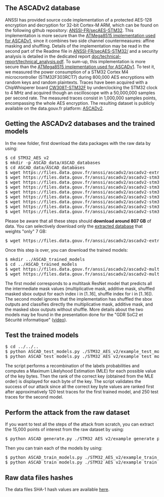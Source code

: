 ## The ASCADv2 database

ANSSI has provided source code implementation of a protected AES-128 encryption and decryption for 32-bit Cortex-M ARM, which can be found on the following github repository: [ANSSI-FR/secAES-STM32](https://github.com/ANSSI-FR/SecAESSTM32). This implementation is more secure than the [ATMega8515 implementation used for ASCADv1](https://github.com/ANSSI-FR/secAES-ATmega8515), since it combines two side channel countermeasures: affine masking and shuffling. Details of the implementation may be read in the second part of the Readme file in [ANSSI-FR/secAES-STM32/](https://github.com/ANSSI-FR/SecAESSTM32) and a security analysis is detailed in the dedicated report [doc/technical-report/technical_analysis.pdf](https://github.com/ANSSI-FR/SecAESSTM32/blob/master/doc/technical-report/technical_analysis.pdf). To sum-up, this implementation is more secure than the [ATMega8515 implementation used for ASCADv1](https://github.com/ANSSI-FR/secAES-ATmega8515).  To test it, we measured the power consumption of a STM32 Cortex M4 microcrontroller (STM32F303RCT7) during 800,000 AES encryptions with random keys and random plaintexts. Traces have been acquired with a ChipWhisperer board [CW308T-STM32F](https://wiki.newae.com/CW308T-STM32F) by underclocking the STM32 clock to 4 MHz and acquired though an oscilloscope with a 50,000,000 samples per second rate. The measured traces consist in 1,000,000 samples points, encompassing the whole AES encryption. The resulting dataset is publicly available on the data.gouv.fr platform: [ASCADv2](https://www.data.gouv.fr/en/datasets/ascadv2/).

## <a name="getting-ascadv2"> Getting the ASCADv2 databases and the trained models 

In the new folder, first download the data packages with the raw data by using:

<pre>
$ cd STM32_AES_v2
$ mkdir -p ASCAD_data/ASCAD_databases
$ cd ASCAD_data/ASCAD_databases
$ wget https://files.data.gouv.fr/anssi/ascadv2/ascadv2-extracted.h5
$ wget https://files.data.gouv.fr/anssi/ascadv2/ascadv2-stm32-conso-raw-traces1.h5
$ wget https://files.data.gouv.fr/anssi/ascadv2/ascadv2-stm32-conso-raw-traces2.h5
$ wget https://files.data.gouv.fr/anssi/ascadv2/ascadv2-stm32-conso-raw-traces3.h5
$ wget https://files.data.gouv.fr/anssi/ascadv2/ascadv2-stm32-conso-raw-traces4.h5
$ wget https://files.data.gouv.fr/anssi/ascadv2/ascadv2-stm32-conso-raw-traces5.h5
$ wget https://files.data.gouv.fr/anssi/ascadv2/ascadv2-stm32-conso-raw-traces6.h5
$ wget https://files.data.gouv.fr/anssi/ascadv2/ascadv2-stm32-conso-raw-traces7.h5
$ wget https://files.data.gouv.fr/anssi/ascadv2/ascadv2-stm32-conso-raw-traces8.h5
</pre>

Please be aware that all these steps should **download around 807 GB** of data.
You can selectively download only the [extracted database](https://files.data.gouv.fr/anssi/ascadv2/ascadv2-extracted.h5) that weights "only" 7 GB:


<pre>
$ wget https://files.data.gouv.fr/anssi/ascadv2/ascadv2-extracted.h5
</pre>


Once this step is over, you can download the trained models:

<pre>
$ mkdir ../ASCAD_trained_models
$ cd ../ASCAD_trained_models
$ wget https://files.data.gouv.fr/anssi/ascadv2/ascadv2-multi-resnet-60epochs.h5
$ wget https://files.data.gouv.fr/anssi/ascadv2/ascadv2-multi-resnet-wo-permind-60epochs.h5
</pre>
The first model corresponds to a multitask ResNet model that predicts all the intermediate mask values (multiplicative mask, additive mask, shuffled masked sbox output for each index i in [1..16], shuffle index for i in [1..16]). The second model ignores that the implementation has shuffled the sbox outputs and classifies directly the multiplicative mask, additive mask, and the masked sbox outputs without shuffle. More details about the two models may be found in the presentation done for the "GDR SoC2 et Sécurité informatique" ([video](https://mediacenter3.univ-st-etienne.fr/videos/?video=MEDIA201125165945975)).

## Test the trained models

<pre>
$ cd ../../..
$ python ASCAD_test_models.py ./STM32_AES_v2/example_test_models_params # if you want to test the first trained model
$ python ASCAD_test_models.py ./STM32_AES_v2/example_test_models_without_permind_params # if you want to test the second trained model
</pre>

The script performs a recombination of the labels probabilities and computes a Maximum Likelyhood Estimation (MLE) for each possible value of the key bytes. Then the rank of the correct key (obtained from the MLE order) is displayed for each byte of the key. The script validates the success of our attack since all the correct key byte values are ranked first after approximatively 120 test traces for the first trained model, and 250 test traces for the second model. 

## Perform the attack from the raw dataset
If you want to test all the steps of the attack from scratch, you can extract the 15,000 points of interest from the raw dataset by using:

<pre>
$ python ASCAD_generate.py ./STM32_AES_v2/example_generate_params
</pre>

Then you can train each of the models by using:

<pre>
$ python ASCAD_train_models.py ./STM32_AES_v2/example_train_models_params
$ python ASCAD_train_models.py ./STM32_AES_v2/example_train_models_without_permind_params
</pre>

## Raw data files hashes

The data files SHA-1 hash values are available [here](https://files.data.gouv.fr/anssi/ascadv2/sha1.txt).

